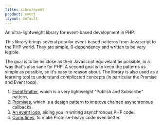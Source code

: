 ```yaml
---
title: sabre/event
product: event
layout: default
---
```


An ultra-lightweight library for event-based development in PHP.

This library brings several popular event-based patterns from Javascript to
the PHP world. They are simple, 0-dependency and written to be very legible.

The goal is to be as close as their Javascript equivelant as possible, in a way
that's also sane for PHP. A second goal is to keep the patterns as simple as
possible, so it's easy to reason about. The library is also used as a learning
tool to understand complicated concepts (in particular the Promise and Event
loop).

1. [EventEmitter][1], which is a very lightweight "Publish and Subscribe"
   pattern,
2. [Promises][2], which is a design pattern to improve chained asynchronous
   callbacks.
3. [An event loop][3], aiding you in writing asynchronous PHP code.
4. [Coroutines][4], to make Promise-heavy code even better.

[1]: /event/emitter/
[2]: /event/promise/
[3]: /event/loop/
[4]: /event/coroutines/

